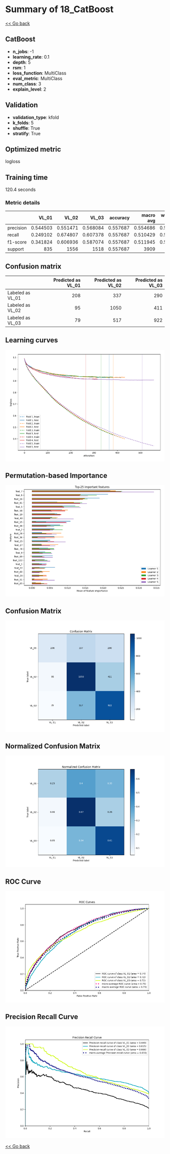 # Summary of 18_CatBoost

[<< Go back](../README.md)


## CatBoost
- **n_jobs**: -1
- **learning_rate**: 0.1
- **depth**: 5
- **rsm**: 1
- **loss_function**: MultiClass
- **eval_metric**: MultiClass
- **num_class**: 3
- **explain_level**: 2

## Validation
 - **validation_type**: kfold
 - **k_folds**: 5
 - **shuffle**: True
 - **stratify**: True

## Optimized metric
logloss

## Training time

120.4 seconds

### Metric details
|           |      VL_01 |       VL_02 |       VL_03 |   accuracy |   macro avg |   weighted avg |   logloss |
|:----------|-----------:|------------:|------------:|-----------:|------------:|---------------:|----------:|
| precision |   0.544503 |    0.551471 |    0.568084 |   0.557687 |    0.554686 |       0.556434 |  0.921314 |
| recall    |   0.249102 |    0.674807 |    0.607378 |   0.557687 |    0.510429 |       0.557687 |  0.921314 |
| f1-score  |   0.341824 |    0.606936 |    0.587074 |   0.557687 |    0.511945 |       0.542593 |  0.921314 |
| support   | 835        | 1556        | 1518        |   0.557687 | 3909        |    3909        |  0.921314 |


## Confusion matrix
|                  |   Predicted as VL_01 |   Predicted as VL_02 |   Predicted as VL_03 |
|:-----------------|---------------------:|---------------------:|---------------------:|
| Labeled as VL_01 |                  208 |                  337 |                  290 |
| Labeled as VL_02 |                   95 |                 1050 |                  411 |
| Labeled as VL_03 |                   79 |                  517 |                  922 |

## Learning curves
![Learning curves](learning_curves.png)

## Permutation-based Importance
![Permutation-based Importance](permutation_importance.png)
## Confusion Matrix

![Confusion Matrix](confusion_matrix.png)


## Normalized Confusion Matrix

![Normalized Confusion Matrix](confusion_matrix_normalized.png)


## ROC Curve

![ROC Curve](roc_curve.png)


## Precision Recall Curve

![Precision Recall Curve](precision_recall_curve.png)



[<< Go back](../README.md)
